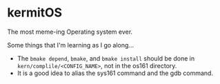 # kermitOS

The most meme-ing Operating system ever.

Some things that I'm learning as I go along...

* The `bmake depend`, `bmake`, and `bmake install` should be done in `kern/complile/<CONFIG_NAME>`, not in the os161 directory.
* It is a good idea to alias the sys161 command and the gdb command.
